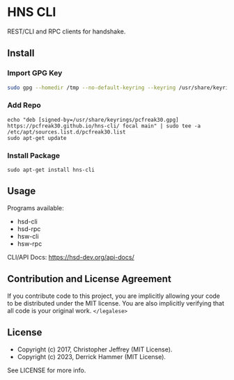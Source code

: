 # HNS CLI

REST/CLI and RPC clients for handshake.

## Install


### Import GPG Key

```bash
sudo gpg --homedir /tmp --no-default-keyring --keyring /usr/share/keyrings/pcfreak30.gpg  --keyserver keyserver.ubuntu.com --recv-keys C997C339BE476FF2
```

### Add Repo
```
echo "deb [signed-by=/usr/share/keyrings/pcfreak30.gpg] https://pcfreak30.github.io/hns-cli/ focal main" | sudo tee -a /etc/apt/sources.list.d/pcfreak30.list
sudo apt-get update
```

### Install Package

```
sudo apt-get install hns-cli
```

## Usage

Programs available:

* hsd-cli
* hsd-rpc
* hsw-cli
* hsw-rpc

CLI/API Docs: https://hsd-dev.org/api-docs/

## Contribution and License Agreement

If you contribute code to this project, you are implicitly allowing your code
to be distributed under the MIT license. You are also implicitly verifying that
all code is your original work. `</legalese>`

## License

- Copyright (c) 2017, Christopher Jeffrey (MIT License).
- Copyright (c) 2023, Derrick Hammer (MIT License).

See LICENSE for more info.
